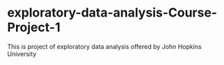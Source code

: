 # exploratory-data-analysis-Course-Project-1

This is project of exploratory data analysis offered by John Hopkins University
